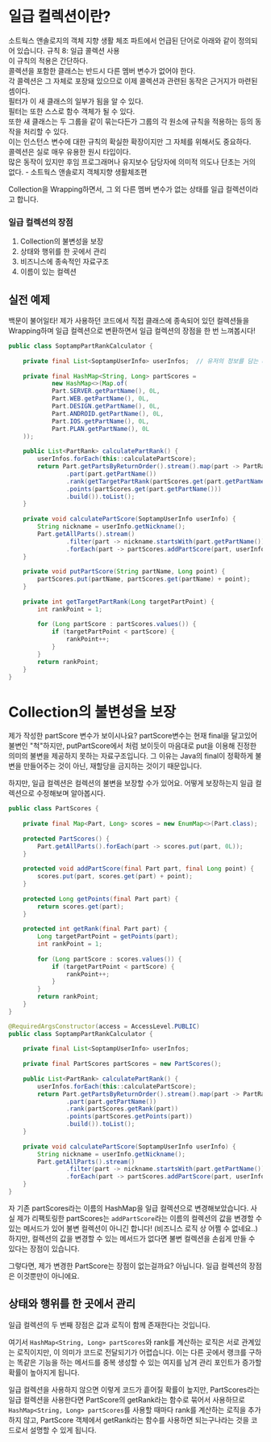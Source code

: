 # 일급 컬렉션이란?
소트웍스 앤솔로지의 객체 지향 생활 체조 파트에서 언급된 단어로 아래와 같이 정의되어 있습니다.
	규칙 8: 일급 콜렉션 사용  
	이 규칙의 적용은 간단하다.  
	콜렉션을 포함한 클래스는 반드시 다른 멤버 변수가 없어야 한다.  
	각 콜렉션은 그 자체로 포장돼 있으므로 이제 콜렉션과 관련된 동작은 근거지가 마련된셈이다.  
	필터가 이 새 클래스의 일부가 됨을 알 수 있다.  
	필터는 또한 스스로 함수 객체가 될 수 있다.  
	또한 새 클래스는 두 그룹을 같이 묶는다든가 그룹의 각 원소에 규칙을 적용하는 등의 동작을 처리할 수 있다.  
	이는 인스턴스 변수에 대한 규칙의 확실한 확장이지만 그 자체를 위해서도 중요하다.  
	콜렉션은 실로 매우 유용한 원시 타입이다.  
	많은 동작이 있지만 후임 프로그래머나 유지보수 담당자에 의미적 의도나 단초는 거의 없다. - 소트웍스 앤솔로지 객체지향 생활체조편

Collection을 Wrapping하면서, 그 외 다른 멤버 변수가 없는 상태를 일급 컬렉션이라고 합니다.

### 일급 컬렉션의 장점
1. Collection의 불변성을 보장
2. 상태와 행위를 한 곳에서 관리
3. 비즈니스에 종속적인 자료구조
4. 이름이 있는 컬렉션

## 실전 예제
백문이 불어일타! 제가 사용하던 코드에서 직접 클래스에 종속되어 있던 컬렉션들을 Wrapping하며 일급 컬렉션으로 변환하면서 일급 컬렉션의 장점을 한 번 느껴봅시다!

```java
public class SoptampPartRankCalculator {  
  
    private final List<SoptampUserInfo> userInfos;  // 유저의 정보를 담는 userInfo 리스트 객체
  
    private final HashMap<String, Long> partScores =  
            new HashMap<>(Map.of(  
            Part.SERVER.getPartName(), 0L,  
            Part.WEB.getPartName(), 0L,  
            Part.DESIGN.getPartName(), 0L,  
            Part.ANDROID.getPartName(), 0L,  
            Part.IOS.getPartName(), 0L,  
            Part.PLAN.getPartName(), 0L  
    ));
  
    public List<PartRank> calculatePartRank() {  
        userInfos.forEach(this::calculatePartScore);  
        return Part.getPartsByReturnOrder().stream().map(part -> PartRank.builder()  
                .part(part.getPartName())  
                .rank(getTargetPartRank(partScores.get(part.getPartName())))  
                .points(partScores.get(part.getPartName()))  
                .build()).toList();  
    }  
  
    private void calculatePartScore(SoptampUserInfo userInfo) {  
        String nickname = userInfo.getNickname();  
        Part.getAllParts().stream()  
                .filter(part -> nickname.startsWith(part.getPartName()))  
                .forEach(part -> partScores.addPartScore(part, userInfo.getTotalPoints()));  
    }  
  
    private void putPartScore(String partName, Long point) {  
        partScores.put(partName, partScores.get(partName) + point);  
    }  
  
    private int getTargetPartRank(Long targetPartPoint) {  
        int rankPoint = 1;  
  
        for (Long partScore : partScores.values()) {  
            if (targetPartPoint < partScore) {  
                rankPoint++;  
            }  
        }  
        return rankPoint;  
    }  
}
```

# Collection의 불변성을 보장
제가 작성한 partScore 변수가 보이시나요? partScore변수는 현재 final을 달고있어 불변인 "척"하지만, putPartScore에서 처럼 보이듯이 마음대로 put을 이용해 진정한 의미의 불변을 제공하지 못하는 자료구조입니다.
그 이유는 Java의 final이 정확하게 불변을 만들어주는 것이 아닌, 재할당을 금지하는 것이기 때문입니다.

하지만, 일급 컬렉션은 컬렉션의 불변을 보장할 수가 있어요. 어떻게 보장하는지 일급 컬렉션으로 수정해보며 알아봅시다.

```java
public class PartScores {  
  
    private final Map<Part, Long> scores = new EnumMap<>(Part.class);  
  
    protected PartScores() {  
        Part.getAllParts().forEach(part -> scores.put(part, 0L));  
    }  
  
    protected void addPartScore(final Part part, final Long point) {  
        scores.put(part, scores.get(part) + point);  
    }  
  
    protected Long getPoints(final Part part) {  
        return scores.get(part);  
    }  
  
    protected int getRank(final Part part) {  
        Long targetPartPoint = getPoints(part);  
        int rankPoint = 1;  
  
        for (Long partScore : scores.values()) {  
            if (targetPartPoint < partScore) {  
                rankPoint++;  
            }  
        }  
        return rankPoint;  
    }  
}
```


```java
@RequiredArgsConstructor(access = AccessLevel.PUBLIC)  
public class SoptampPartRankCalculator {  
  
    private final List<SoptampUserInfo> userInfos;  
  
    private final PartScores partScores = new PartScores();  
  
    public List<PartRank> calculatePartRank() {  
        userInfos.forEach(this::calculatePartScore);  
        return Part.getPartsByReturnOrder().stream().map(part -> PartRank.builder()  
                .part(part.getPartName())  
                .rank(partScores.getRank(part))  
                .points(partScores.getPoints(part))  
                .build()).toList();  
    }  
  
    private void calculatePartScore(SoptampUserInfo userInfo) {  
        String nickname = userInfo.getNickname();  
        Part.getAllParts().stream()  
                .filter(part -> nickname.startsWith(part.getPartName()))  
                .forEach(part -> partScores.addPartScore(part, userInfo.getTotalPoints()));  
    }  
}
```
자 기존 partScores라는 이름의 HashMap을 일급 컬렉션으로 변경해보았습니다.
사실 제가 리팩토링한 partScores는 `addPartScore`라는 이름의 컬렉션의 값을 변경할 수 있는 메서드가 있어 불변 컬렉션이 아니긴 합니다! (비즈니스 로직 상 어쩔 수 없네요..)
하지만, 컬렉션의 값을 변경할 수 있는 메서드가 없다면 불변 컬렉션을 손쉽게 만들 수 있다는 장점이 있습니다.

그렇다면, 제가 변경한 PartScore는 장점이 없는걸까요?
아닙니다. 일급 컬렉션의 장점은 이것뿐만이 아니에요.
## 상태와 행위를 한 곳에서 관리
일급 컬렉션의 두 번째 장점은 값과 로직이 함께 존재한다는 것입니다.

여기서 `HashMap<String, Long> partScores`와 rank를 계산하는 로직은 서로 관계있는 로직이지만, 이 의미가 코드로 전달되기가 어렵습니다.
이는 다른 곳에서 랭크를 구하는 똑같은 기능을 하는 메서드를 중복 생성할 수 있는 여지를 남겨 관리 포인트가 증가할 확률이 높아지게 됩니다.

일급 컬렉션을 사용하지 않으면 이렇게 코드가 흩어질 확률이 높지만, PartScores라는 일급 컬렉션을 사용한다면 PartScore의 getRank라는 함수로 묶어서 사용하므로 `HashMap<String, Long> partScores`를 사용할 때마다 rank를 계산하는 로직을 추가하지 않고, PartScore 객체에서 getRank라는 함수를 사용하면 되는구나라는 것을 코드로서 설명할 수 있게 됩니다.


